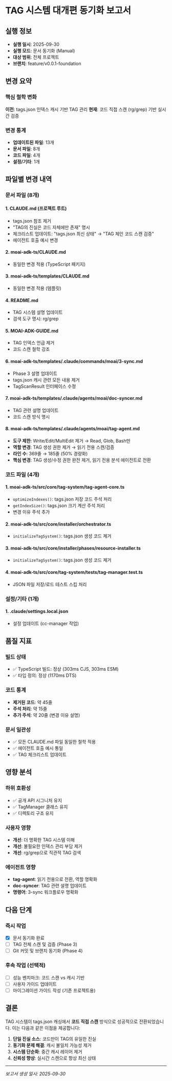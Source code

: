 # TAG 시스템 대개편 동기화 보고서

## 실행 정보
- **실행 일시**: 2025-09-30
- **실행 모드**: 문서 동기화 (Manual)
- **대상 범위**: 전체 프로젝트
- **브랜치**: feature/v0.0.1-foundation

## 변경 요약

### 핵심 철학 변화
**이전**: tags.json 인덱스 캐시 기반 TAG 관리
**현재**: 코드 직접 스캔 (rg/grep) 기반 실시간 검증

### 변경 통계
- **업데이트된 파일**: 13개
- **문서 파일**: 8개
- **코드 파일**: 4개
- **설정/기타**: 1개

## 파일별 변경 내역

### 문서 파일 (8개)

#### 1. CLAUDE.md (프로젝트 루트)
- tags.json 참조 제거
- "TAG의 진실은 코드 자체에만 존재" 명시
- 체크리스트 업데이트: "tags.json 최신 상태" → "TAG 체인 코드 스캔 검증"
- 에이전트 호출 예시 변경

#### 2. moai-adk-ts/CLAUDE.md
- 동일한 변경 적용 (TypeScript 패키지)

#### 3. moai-adk-ts/templates/CLAUDE.md
- 동일한 변경 적용 (템플릿)

#### 4. README.md
- TAG 시스템 설명 업데이트
- 검색 도구 명시: rg/grep

#### 5. MOAI-ADK-GUIDE.md
- TAG 인덱스 언급 제거
- 코드 스캔 철학 강조

#### 6. moai-adk-ts/templates/.claude/commands/moai/3-sync.md
- Phase 3 설명 업데이트
- tags.json 캐시 관련 모든 내용 제거
- TagScanResult 인터페이스 수정

#### 7. moai-adk-ts/templates/.claude/agents/moai/doc-syncer.md
- TAG 관련 설명 업데이트
- 코드 스캔 방식 명시

#### 8. moai-adk-ts/templates/.claude/agents/moai/tag-agent.md
- **도구 제한**: Write/Edit/MultiEdit 제거 → Read, Glob, Bash만
- **역할 변경**: TAG 생성 권한 제거 → 읽기 전용 스캔/검증
- **라인 수**: 369줄 → 185줄 (50% 경량화)
- **핵심 변경**: TAG 생성/수정 권한 완전 제거, 읽기 전용 분석 에이전트로 전환

### 코드 파일 (4개)

#### 1. moai-adk-ts/src/core/tag-system/tag-agent-core.ts
- `optimizeIndexes()`: tags.json 저장 코드 주석 처리
- `getIndexSize()`: tags.json 크기 계산 주석 처리
- 변경 이유 주석 추가

#### 2. moai-adk-ts/src/core/installer/orchestrator.ts
- `initializeTagSystem()`: tags.json 생성 코드 제거

#### 3. moai-adk-ts/src/core/installer/phases/resource-installer.ts
- `initializeTagSystem()`: tags.json 생성 코드 제거

#### 4. moai-adk-ts/src/core/tag-system/__tests__/tag-manager.test.ts
- JSON 파일 저장/로드 테스트 스킵 처리

### 설정/기타 (1개)

#### 1. .claude/settings.local.json
- 설정 업데이트 (cc-manager 작업)

## 품질 지표

### 빌드 상태
- ✅ TypeScript 빌드: 정상 (303ms CJS, 303ms ESM)
- ✅ 타입 정의: 정상 (1170ms DTS)

### 코드 통계
- **제거된 코드**: 약 45줄
- **주석 처리**: 약 15줄
- **추가 주석**: 약 20줄 (변경 이유 설명)

### 문서 일관성
- ✅ 모든 CLAUDE.md 파일 동일한 철학 적용
- ✅ 에이전트 호출 예시 통일
- ✅ TAG 체크리스트 업데이트

## 영향 분석

### 하위 호환성
- ✅ 공개 API 시그니처 유지
- ✅ TagManager 클래스 유지
- ✅ 디렉토리 구조 유지

### 사용자 영향
- **개선**: 더 명확한 TAG 시스템 이해
- **개선**: 불필요한 인덱스 관리 부담 제거
- **개선**: rg/grep으로 직관적 TAG 검색

### 에이전트 영향
- **tag-agent**: 읽기 전용으로 전환, 역할 명확화
- **doc-syncer**: TAG 관련 설명 업데이트
- **명령어**: 3-sync 워크플로우 명확화

## 다음 단계

### 즉시 작업
- [x] 문서 동기화 완료
- [ ] TAG 전체 스캔 및 검증 (Phase 3)
- [ ] Git 커밋 및 브랜치 동기화 (Phase 4)

### 후속 작업 (선택적)
- [ ] 성능 벤치마크: 코드 스캔 vs 캐시 기반
- [ ] 사용자 가이드 업데이트
- [ ] 마이그레이션 가이드 작성 (기존 프로젝트용)

## 결론

TAG 시스템이 tags.json 캐싱에서 **코드 직접 스캔** 방식으로 성공적으로 전환되었습니다. 이는 다음과 같은 이점을 제공합니다:

1. **단일 진실 소스**: 코드만이 TAG의 유일한 진실
2. **동기화 문제 해결**: 캐시 불일치 가능성 제거
3. **시스템 단순화**: 중간 캐시 레이어 제거
4. **신뢰성 향상**: 실시간 스캔으로 항상 최신 상태

---

*보고서 생성 일시: 2025-09-30*